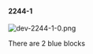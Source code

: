 #### 2244-1
![dev-2244-1-0.png](https://github.com/lil-lab/nlvr/raw/master/nlvr/dev/images/4/dev-2244-1-0.png "dev-2244-1-0.png")

There are 2 blue blocks